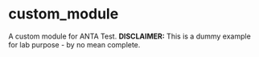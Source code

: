 <!--
  ~ Copyright (c) 2024 Arista Networks, Inc.
  ~ Use of this source code is governed by the Apache License 2.0
  ~ that can be found in the LICENSE file.
  -->

# custom_module

A custom module for ANTA Test.
**DISCLAIMER:** This is a dummy example for lab purpose - by no mean complete.

